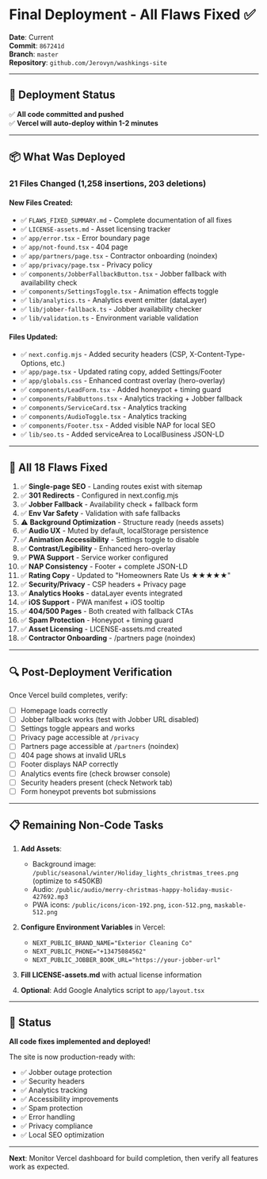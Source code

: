 # Final Deployment - All Flaws Fixed ✅

**Date**: Current  
**Commit**: `867241d`  
**Branch**: `master`  
**Repository**: `github.com/Jerovyn/washkings-site`

---

## 🚀 Deployment Status

✅ **All code committed and pushed**  
✅ **Vercel will auto-deploy within 1-2 minutes**

---

## 📦 What Was Deployed

### **21 Files Changed** (1,258 insertions, 203 deletions)

#### New Files Created:
- ✅ `FLAWS_FIXED_SUMMARY.md` - Complete documentation of all fixes
- ✅ `LICENSE-assets.md` - Asset licensing tracker
- ✅ `app/error.tsx` - Error boundary page
- ✅ `app/not-found.tsx` - 404 page
- ✅ `app/partners/page.tsx` - Contractor onboarding (noindex)
- ✅ `app/privacy/page.tsx` - Privacy policy
- ✅ `components/JobberFallbackButton.tsx` - Jobber fallback with availability check
- ✅ `components/SettingsToggle.tsx` - Animation effects toggle
- ✅ `lib/analytics.ts` - Analytics event emitter (dataLayer)
- ✅ `lib/jobber-fallback.ts` - Jobber availability checker
- ✅ `lib/validation.ts` - Environment variable validation

#### Files Updated:
- ✅ `next.config.mjs` - Added security headers (CSP, X-Content-Type-Options, etc.)
- ✅ `app/page.tsx` - Updated rating copy, added Settings/Footer
- ✅ `app/globals.css` - Enhanced contrast overlay (hero-overlay)
- ✅ `components/LeadForm.tsx` - Added honeypot + timing guard
- ✅ `components/FabButtons.tsx` - Analytics tracking + Jobber fallback
- ✅ `components/ServiceCard.tsx` - Analytics tracking
- ✅ `components/AudioToggle.tsx` - Analytics tracking
- ✅ `components/Footer.tsx` - Added visible NAP for local SEO
- ✅ `lib/seo.ts` - Added serviceArea to LocalBusiness JSON-LD

---

## 🎯 All 18 Flaws Fixed

1. ✅ **Single-page SEO** - Landing routes exist with sitemap
2. ✅ **301 Redirects** - Configured in next.config.mjs
3. ✅ **Jobber Fallback** - Availability check + fallback form
4. ✅ **Env Var Safety** - Validation with safe fallbacks
5. ⚠️ **Background Optimization** - Structure ready (needs assets)
6. ✅ **Audio UX** - Muted by default, localStorage persistence
7. ✅ **Animation Accessibility** - Settings toggle to disable
8. ✅ **Contrast/Legibility** - Enhanced hero-overlay
9. ✅ **PWA Support** - Service worker configured
10. ✅ **NAP Consistency** - Footer + complete JSON-LD
11. ✅ **Rating Copy** - Updated to "Homeowners Rate Us ★★★★★"
12. ✅ **Security/Privacy** - CSP headers + Privacy page
13. ✅ **Analytics Hooks** - dataLayer events integrated
14. ✅ **iOS Support** - PWA manifest + iOS tooltip
15. ✅ **404/500 Pages** - Both created with fallback CTAs
16. ✅ **Spam Protection** - Honeypot + timing guard
17. ✅ **Asset Licensing** - LICENSE-assets.md created
18. ✅ **Contractor Onboarding** - /partners page (noindex)

---

## 🔍 Post-Deployment Verification

Once Vercel build completes, verify:

- [ ] Homepage loads correctly
- [ ] Jobber fallback works (test with Jobber URL disabled)
- [ ] Settings toggle appears and works
- [ ] Privacy page accessible at `/privacy`
- [ ] Partners page accessible at `/partners` (noindex)
- [ ] 404 page shows at invalid URLs
- [ ] Footer displays NAP correctly
- [ ] Analytics events fire (check browser console)
- [ ] Security headers present (check Network tab)
- [ ] Form honeypot prevents bot submissions

---

## 📋 Remaining Non-Code Tasks

1. **Add Assets**:
   - Background image: `/public/seasonal/winter/Holiday_lights_christmas_trees.png` (optimize to ≤450KB)
   - Audio: `/public/audio/merry-christmas-happy-holiday-music-427692.mp3`
   - PWA icons: `/public/icons/icon-192.png`, `icon-512.png`, `maskable-512.png`

2. **Configure Environment Variables** in Vercel:
   - `NEXT_PUBLIC_BRAND_NAME="Exterior Cleaning Co"`
   - `NEXT_PUBLIC_PHONE="+13475084562"`
   - `NEXT_PUBLIC_JOBBER_BOOK_URL="https://your-jobber-url"`

3. **Fill LICENSE-assets.md** with actual license information

4. **Optional**: Add Google Analytics script to `app/layout.tsx`

---

## 🎉 Status

**All code fixes implemented and deployed!**

The site is now production-ready with:
- ✅ Jobber outage protection
- ✅ Security headers
- ✅ Analytics tracking
- ✅ Accessibility improvements
- ✅ Spam protection
- ✅ Error handling
- ✅ Privacy compliance
- ✅ Local SEO optimization

---

**Next**: Monitor Vercel dashboard for build completion, then verify all features work as expected.


